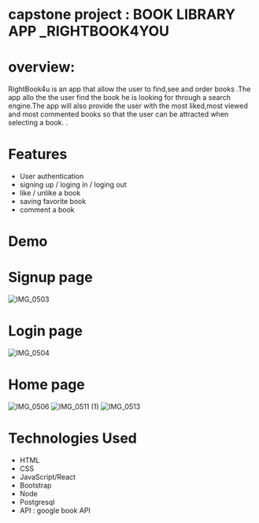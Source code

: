 # capstone project : BOOK LIBRARY APP _RIGHTBOOK4YOU
# overview:
RightBook4u is an app that allow the user to find,see and order books .The app allo the  the user find the book he is looking for through a search engine.The app will also provide the user  with the most liked,most viewed and most commented books so that the user can be attracted when selecting a book. . 

# Features
- User authentication
- signing up / loging in / loging out 
- like / unlike a book
- saving favorite book
- comment a book


# Demo

# Signup page 
![IMG_0503](https://github.com/Jojodechris/capstone-project2/assets/123711200/3d57a28b-0397-44d4-a50a-ce2f1a2b82f6)

# Login page
![IMG_0504](https://github.com/Jojodechris/capstone-project2/assets/123711200/22ec7857-bfb2-49a0-a5ac-74f0d73c59b5)

# Home page
![IMG_0506](https://github.com/Jojodechris/capstone-project2/assets/123711200/ff7295da-c610-435a-a5ba-59194a94e041)
![IMG_0511 (1)](https://github.com/Jojodechris/capstone-project2/assets/123711200/82da2929-4d4a-4319-a1f0-e935517826bc)
![IMG_0513](https://github.com/Jojodechris/capstone-project2/assets/123711200/703e80b0-c126-4446-8c51-a7cd69eb3385)



# Technologies Used

- HTML
- CSS
- JavaScript/React
- Bootstrap
- Node
- Postgresql
- API : google book API 
